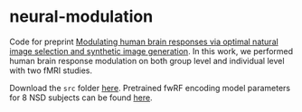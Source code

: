 # neural-modulation
Code for preprint [Modulating human brain responses via optimal natural image selection and synthetic image generation](https://arxiv.org/abs/2304.09225). 
In this work, we performed human brain response modulation on both group level and individual level with two fMRI studies. 

Download the `src` folder [here](https://github.com/zijin-gu/NeuroGen/tree/main/src).
Pretrained fwRF encoding model parameters for 8 NSD subjects can be found [here](https://github.com/zijin-gu/NeuroGen/tree/main/output).
